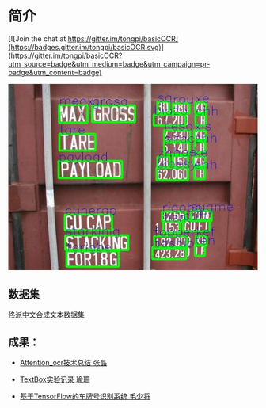 # 简介

[![Join the chat at https://gitter.im/tongpi/basicOCR](https://badges.gitter.im/tongpi/basicOCR.svg)](https://gitter.im/tongpi/basicOCR?utm_source=badge&utm_medium=badge&utm_campaign=pr-badge&utm_content=badge)

![](docs/images/1.jpg)

## 数据集
  [佟派中文合成文本数据集](https://tongpi.github.io/synthtext100kCH/)

## 成果：

- [Attention_ocr技术总结 张晶](docs/zhangj/attention_ocr_da03.md)
  
- [TextBox实验记录 瑜珊](docs/yushan/textbox.md)
  
- [基于TensorFlow的车牌号识别系统 毛少将](docs/maoshaojiang/基于TensorFlow的车牌号识别系统.md)



 
